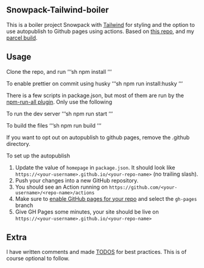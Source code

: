 ## Snowpack-Tailwind-boiler

This is a boiler project Snowpack with [Tailwind](https://tailwindcss.com/) for styling and the option to use autopublish to Github pages using actions. Based on [this repo](https://github.com/jonalvarezz/snowpack-template-tailwind), and my [parcel build](https://github.com/Bcdo/parcel-tailwind-boiler).

## Usage

Clone the repo, and run
‘‘‘sh
npm install
‘‘‘

To enable prettier on commit using husky
‘‘‘sh
npm run install:husky
‘‘‘

There is a few scripts in package.json, but most of them are run by the [npm-run-all plugin](https://www.npmjs.com/package/p-all). Only use the following

To run the dev server
‘‘‘sh
npm run start
‘‘‘

To build the files
‘‘‘sh
npm run build
‘‘‘

If you want to opt out on autopublish to github pages, remove the .github directory.

To set up the autopublish

1. Update the value of `homepage` in `package.json`. It should look like `https://<your-username>.github.io/<your-repo-name>` (no trailing slash).
2. Push your changes into a new GitHub repository.
3. You should see an Action running on `https://github.com/<your-username>/<repo-name>/actions`
4. Make sure to [enable GitHub pages for your repo](https://docs.github.com/en/free-pro-team@latest/github/working-with-github-pages/configuring-a-publishing-source-for-your-github-pages-site#choosing-a-publishing-source) and select the `gh-pages` branch
5. Give GH Pages some minutes, your site should be live on `https://<your-username>.github.io/<your-repo-name>`

## Extra

I have written comments and made [TODOS](https://github.com/Gruntfuggly/todo-tree) for best practices. This is of course optional to follow.
